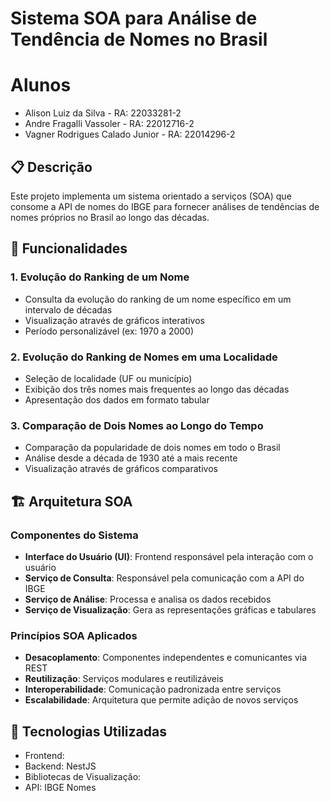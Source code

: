 # Sistema SOA para Análise de Tendência de Nomes no Brasil

# Alunos

- Alison Luiz da Silva - RA: 22033281-2
- Andre Fragalli Vassoler - RA: 22012716-2
- Vagner Rodrigues Calado Junior - RA: 22014296-2

## 📋 Descrição

Este projeto implementa um sistema orientado a serviços (SOA) que consome a API de nomes do IBGE para fornecer análises de tendências de nomes próprios no Brasil ao longo das décadas.

## 🎯 Funcionalidades

### 1. Evolução do Ranking de um Nome

- Consulta da evolução do ranking de um nome específico em um intervalo de décadas
- Visualização através de gráficos interativos
- Período personalizável (ex: 1970 a 2000)

### 2. Evolução do Ranking de Nomes em uma Localidade

- Seleção de localidade (UF ou município)
- Exibição dos três nomes mais frequentes ao longo das décadas
- Apresentação dos dados em formato tabular

### 3. Comparação de Dois Nomes ao Longo do Tempo

- Comparação da popularidade de dois nomes em todo o Brasil
- Análise desde a década de 1930 até a mais recente
- Visualização através de gráficos comparativos

## 🏗️ Arquitetura SOA

### Componentes do Sistema

- **Interface do Usuário (UI)**: Frontend responsável pela interação com o usuário
- **Serviço de Consulta**: Responsável pela comunicação com a API do IBGE
- **Serviço de Análise**: Processa e analisa os dados recebidos
- **Serviço de Visualização**: Gera as representações gráficas e tabulares

### Princípios SOA Aplicados

- **Desacoplamento**: Componentes independentes e comunicantes via REST
- **Reutilização**: Serviços modulares e reutilizáveis
- **Interoperabilidade**: Comunicação padronizada entre serviços
- **Escalabilidade**: Arquitetura que permite adição de novos serviços

## 🚀 Tecnologias Utilizadas

- Frontend:
- Backend: NestJS
- Bibliotecas de Visualização:
- API: IBGE Nomes
